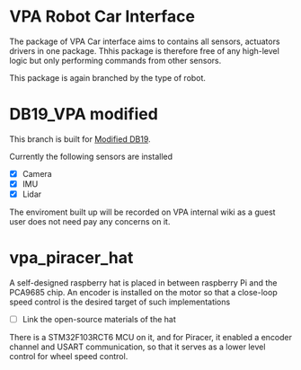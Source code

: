 # VPA Robot Car Interface

The package of VPA Car interface aims to contains all sensors, actuators drivers in one package. Thhis package is therefore free of any high-level logic but only performing commands from other sensors.

This package is again branched by the type of robot.

# DB19_VPA modified
This branch is built for [Modified DB19]().

Currently the following sensors are installed 
- [x] Camera
- [x] IMU
- [x] Lidar

The enviroment built up will be recorded on VPA internal wiki as a guest user does not need pay any concerns on it.

# vpa_piracer_hat
A self-designed raspberry hat is placed in between raspberry Pi and the PCA9685 chip. An encoder is installed on the motor so that a close-loop speed control is the desired target of such implementations

- [ ] Link the open-source materials of the hat

There is a STM32F103RCT6 MCU on it, and for Piracer, it enabled a encoder channel and USART communication, so that it serves as a lower level control for wheel speed control.

